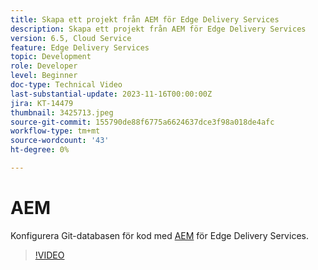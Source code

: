 ```yaml
---
title: Skapa ett projekt från AEM för Edge Delivery Services
description: Skapa ett projekt från AEM för Edge Delivery Services
version: 6.5, Cloud Service
feature: Edge Delivery Services
topic: Development
role: Developer
level: Beginner
doc-type: Technical Video
last-substantial-update: 2023-11-16T00:00:00Z
jira: KT-14479
thumbnail: 3425713.jpeg
source-git-commit: 155790de88f6775a6624637dce3f98a018de4afc
workflow-type: tm+mt
source-wordcount: '43'
ht-degree: 0%

---
```



# AEM

Konfigurera Git-databasen för kod med [AEM](https://github.com/adobe/aem-boilerplate) för Edge Delivery Services.

>[!VIDEO](https://video.tv.adobe.com/v/3425713/?learn=on)
